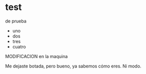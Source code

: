 test
====

de prueba


* uno
* dos
* tres
* cuatro



MODIFICACION en la maquina

Me dejaste botada, pero bueno, ya sabemos cómo eres.
Ni modo. 
